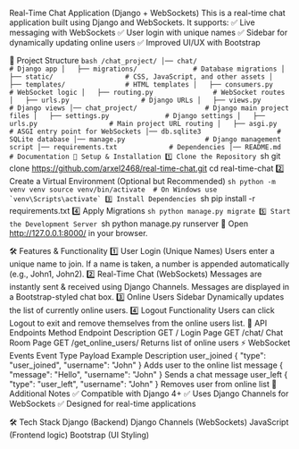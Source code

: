 Real-Time Chat Application (Django + WebSockets)
This is a real-time chat application built using Django and WebSockets. It supports:
✅ Live messaging with WebSockets
✅ User login with unique names
✅ Sidebar for dynamically updating online users
✅ Improved UI/UX with Bootstrap

📂 Project Structure
    ```bash
    /chat_project/
    │── chat/                        # Django app
    │   ├── migrations/              # Database migrations
    │   ├── static/                  # CSS, JavaScript, and other assets
    │   ├── templates/               # HTML templates
    │   ├── consumers.py             # WebSocket logic
    │   ├── routing.py               # WebSocket routes
    │   ├── urls.py                  # Django URLs
    │   ├── views.py                 # Django views
    │── chat_project/                 # Django main project files
    │   ├── settings.py              # Django settings
    │   ├── urls.py                  # Main project URL routing
    │   ├── asgi.py                  # ASGI entry point for WebSockets
    │── db.sqlite3                   # SQLite database
    │── manage.py                    # Django management script
    │── requirements.txt             # Dependencies
    │── README.md                    # Documentation
🚀 Setup & Installation
1️⃣ Clone the Repository
    ```sh
    git clone https://github.com/arxel2468/real-time-chat.git
    cd real-time-chat
2️⃣ Create a Virtual Environment (Optional but Recommended)
    ```sh
    python -m venv venv
    source venv/bin/activate  # On Windows use `venv\Scripts\activate`
3️⃣ Install Dependencies
    ```sh
    pip install -r requirements.txt
4️⃣ Apply Migrations
    ```sh
    python manage.py migrate
5️⃣ Start the Development Server
    ```sh
    python manage.py runserver
🔗 Open http://127.0.0.1:8000/ in your browser.

🛠 Features & Functionality
1️⃣ User Login (Unique Names)
Users enter a unique name to join.
If a name is taken, a number is appended automatically (e.g., John1, John2).
2️⃣ Real-Time Chat (WebSockets)
Messages are instantly sent & received using Django Channels.
Messages are displayed in a Bootstrap-styled chat box.
3️⃣ Online Users Sidebar
Dynamically updates the list of currently online users.
4️⃣ Logout Functionality
Users can click Logout to exit and remove themselves from the online users list.
📜 API Endpoints
Method	Endpoint	Description
GET	/	Login Page
GET	/chat/	Chat Room Page
GET	/get_online_users/	Returns list of online users
⚡ WebSocket Events
Event Type	Payload Example	Description
user_joined	{ "type": "user_joined", "username": "John" }	Adds user to the online list
message	{ "message": "Hello", "username": "John" }	Sends a chat message
user_left	{ "type": "user_left", "username": "John" }	Removes user from online list
📌 Additional Notes
✅ Compatible with Django 4+
✅ Uses Django Channels for WebSockets
✅ Designed for real-time applications

🛠 Tech Stack
Django (Backend)
Django Channels (WebSockets)
JavaScript (Frontend logic)
Bootstrap (UI Styling)
